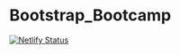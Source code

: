 # Bootstrap_Bootcamp
[![Netlify Status](https://api.netlify.com/api/v1/badges/ba5c8f64-e3b4-4101-9813-397ed55a1520/deploy-status)](https://app.netlify.com/sites/mysinglewebgage/deploys)
